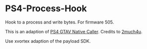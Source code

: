 # PS4-Process-Hook
Hook to a process and write bytes. For firmware 505.

This is an adaption of [PS4 GTAV Native Caller](https://github.com/2much4u/PS4-GTA-V-Native-Caller). Credits to [2much4u](https://twitter.com/2much4ux).

Use xvortex adaption of the payload SDK.
